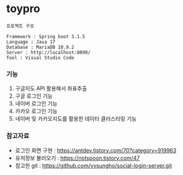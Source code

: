 # toypro

```
프로젝트 구성

Framework : Spring boot 3.1.5
Language : Java 17
Database : MariaDB 10.9.2
Server : http://localhost:8099/
Tool : Visual Studio Code
```

### 기능
1. 구글지도 API 활용해서 좌표추출
2. 구글 로그인 기능
3. 네이버 로그인 기능
4. 카카오 로그인 기능
5. 네이버 및 카카오지도를 활용한 데이터 클러스터링 기능

### 참고자료
* 로그인 화면 구현 : <https://antdev.tistory.com/70?category=919963>
* 유저정보 불러오기 : <https://notspoon.tistory.com/47>
* 참고한 git : <https://github.com/vvsungho/social-login-server.git>

